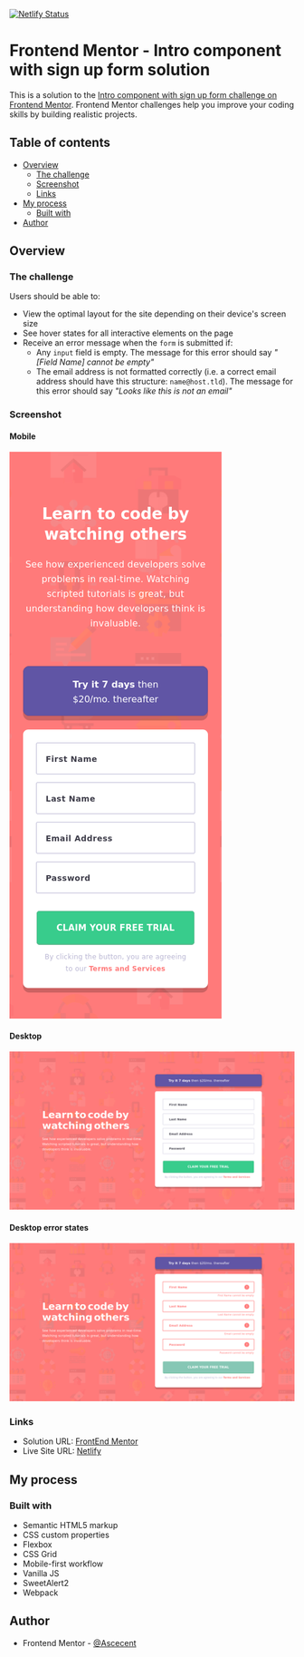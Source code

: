 [![Netlify Status](https://api.netlify.com/api/v1/badges/9477ded2-5b6d-4403-8cc9-40fee32c63c4/deploy-status)](https://app.netlify.com/sites/vibrant-chandrasekhar-802ba4/deploys)

# Frontend Mentor - Intro component with sign up form solution

This is a solution to the [Intro component with sign up form challenge on Frontend Mentor](https://www.frontendmentor.io/challenges/intro-component-with-signup-form-5cf91bd49edda32581d28fd1). Frontend Mentor challenges help you improve your coding skills by building realistic projects.

## Table of contents

- [Overview](#overview)
  - [The challenge](#the-challenge)
  - [Screenshot](#screenshot)
  - [Links](#links)
- [My process](#my-process)
  - [Built with](#built-with)
- [Author](#author)

## Overview

### The challenge

Users should be able to:

- View the optimal layout for the site depending on their device's screen size
- See hover states for all interactive elements on the page
- Receive an error message when the `form` is submitted if:
  - Any `input` field is empty. The message for this error should say _"[Field Name] cannot be empty"_
  - The email address is not formatted correctly (i.e. a correct email address should have this structure: `name@host.tld`). The message for this error should say _"Looks like this is not an email"_

### Screenshot

#### Mobile

![](./screenshots/375.png)

#### Desktop

![](./screenshots/1440.png)

#### Desktop error states

![](./screenshots/1440-error.png)

### Links

- Solution URL: [FrontEnd Mentor](https://www.frontendmentor.io/solutions/intro-component-signup-form-with-sass-grid-flex-vanilla-js-and-webpack-LoYC6RM_p)
- Live Site URL: [Netlify](https://vibrant-chandrasekhar-802ba4.netlify.app/)

## My process

### Built with

- Semantic HTML5 markup
- CSS custom properties
- Flexbox
- CSS Grid
- Mobile-first workflow
- Vanilla JS
- SweetAlert2
- Webpack

## Author

- Frontend Mentor - [@Ascecent](https://www.frontendmentor.io/profile/Ascecent)
